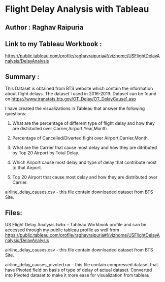 # Flight Delay Analysis with Tableau

## Author : Raghav Raipuria

## Link to my Tableau Workbook : 

https://public.tableau.com/profile/raghavraipuria#!/vizhome/USFlightDelayAnalysis/DelayAnalysis

## Summary :

This Dataset is obtained from BTS website which contain the information about flight delays. The dataset I used in 2016-2019.
Dataset can be found on https://www.transtats.bts.gov/OT_Delay/OT_DelayCause1.asp

I have created the visualizations in Tableau that answer the following questions: 

1. What are the percentage of different type of flight delay and how they are distributed over Carrier,Airport,Year,Month

2. Percentage of Cancelled/Diverted flight over Airport,Carrier,Month.

3. What are the Carrier that cause most delay and how they are ditributed by Top 20 Airport by Total Delay.

4. Which Airport cause most delay and type of delay that contribute most to that Airport.

5. Top 20 Airport that cause most delay and how they are distributed over Carrier.

airline_delay_causes.csv - this file contain downloaded dataset from BTS Site.

## Files:

US Flight Delay Analysis.twbx – Tableau Workbook profile and can be accessed through my public tableau profile as well from https://public.tableau.com/profile/raghavraipuria#!/vizhome/USFlightDelayAnalysis/DelayAnalysis

airline_delay_causes.csv - this file contain downloaded dataset from BTS Site.

airline_delay_causes_pivoted.rar - this file contain compressed dataset that have Pivoted field on basis of type of delay of actual dataset. Converted into Pivoted dataset to make it more ease for visualization from tableau.
